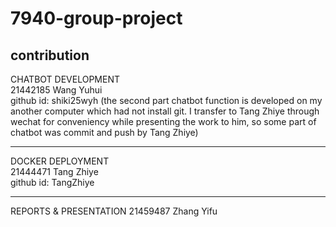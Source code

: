 # 7940-group-project
contribution
-------------------------
CHATBOT DEVELOPMENT  
21442185 Wang Yuhui   
github id: shiki25wyh 
(the second part chatbot function is developed on my another computer which had not install git. I transfer to Tang Zhiye through wechat for conveniency while presenting the work to him, so some part of chatbot was commit and push by Tang Zhiye)

-------------------------
DOCKER DEPLOYMENT  
21444471 Tang Zhiye  
github id: TangZhiye  

------------------------
REPORTS & PRESENTATION
21459487 Zhang Yifu
